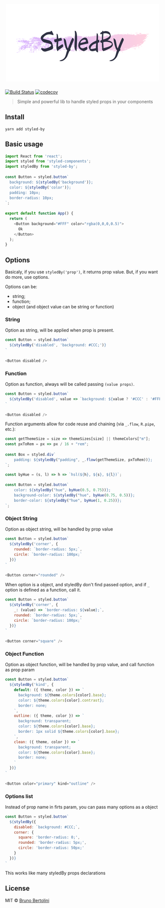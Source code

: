 <h1 align="center">
  <img src="logo.png" alt="StyledBy" />
</h1>

[![Build Status](https://travis-ci.org/brunobertolini/styled-by.svg?branch=master)](https://travis-ci.org/brunobertolini/styled-by) [![codecov](https://codecov.io/gh/brunobertolini/styled-by/badge.svg?branch=master)](https://codecov.io/gh/brunobertolini/styled-by?branch=master)

> Simple and powerful lib to handle styled props in your components

## Install

```
yarn add styled-by
```

## Basic usage

```js
import React from 'react';
import styled from 'styled-components';
import styledBy from 'styled-by';

const Button = styled.button`
  background: ${styledBy('background')};
  color: ${styledBy('color')};
  padding: 10px;
  border-radius: 10px;
`;

export default function App() {
  return (
    <Button background="#FFF" color="rgba(0,0,0,0.5)">
      Ok
    </Button>
  );
}
```

## Options

Basicaly, if you use `styledBy('prop')`, it returns prop value. But, if you want do more, use options.

Options can be:
- string;
- function;
- object (and object value can be string or function)

### String

Option as string, will be applied when prop is present.

```js
const Button = styled.button`
  ${styledBy('disabled', 'background: #CCC;')}
`

<Button disabled />
```

### Function

Option as function, always will be called passing `(value props)`.

```js
const Button = styled.button`
  ${styledBy('disabled', value => `background: ${value ? '#CCC' : '#FFF'};`)}
`

<Button disabled />
```

Function arguments allow for code reuse and chaining (via `_.flow`, `R.pipe`, etc.):

```js
const getThemeSize = size => themeSizes[size] || themeColors["m"];
const pxToRem = px => px / 16 + "rem";

const Box = styled.div`
	padding: ${styledBy("padding", _.flow(getThemeSize, pxToRem))};
`;
```

```js
const byHue = (s, l) => h => `hsl(${h}, ${s}, ${l})`;

const Button = styled.button`
	color: ${styledBy("hue", byHue(0.5, 0.75))};
	background-color: ${styledBy("hue", byHue(0.75, 0.5))};
	border-color: ${styledBy("hue", byHue(1, 0.25))};
`;
```

### Object String

Option as object string, will be handled by prop value

```js
const Button = styled.button`
  ${styledBy('corner', {
    rounded: `border-radius: 5px;`,
    circle: `border-radius: 100px;`
  })}
`

<Button corner="rounded" />
```

When option is a object, and styledBy don't find passed option, and if `_` option is defined as a function, call it.

```js
const Button = styled.button`
  ${styledBy('corner', {
    _: (value) => `border-radius: ${value};`,
    rounded: `border-radius: 5px;`,
    circle: `border-radius: 100px;`
  })}
`

<Button corner="square" />
```

### Object Function

Option as object function, will be handled by prop value, and call function as prop param

```js
const Button = styled.button`
  ${styledBy('kind', {
    default: ({ theme, color }) => `
      background: ${theme.colors[color].base};
      color: ${theme.colors[color].contrast};
      border: none;
    `,
    outline: ({ theme, color }) => `
      background: transparent;
      color: ${theme.colors[color].base};
      border: 1px solid ${theme.colors[color].base};
    `,
    clean: ({ theme, color }) => `
      background: transparent;
      color: ${theme.colors[color].base};
      border: none;
    `
  })}
`

<Button color="primary" kind="outline" />
```

### Options list

Instead of prop name in firts param, you can pass many options as a object

```js
const Button = styled.button`
  ${styledBy({
    disabled: `background: #CCC;`,
    corner: {
      square: 'border-radius: 0;',
      rounded: 'border-radius: 5px;',
      circle: 'border-radius: 50px;'
    }
  })}
`
```

This works like many styledBy props declarations

## License

MIT © [Bruno Bertolini](http://brunobertolini.com)
